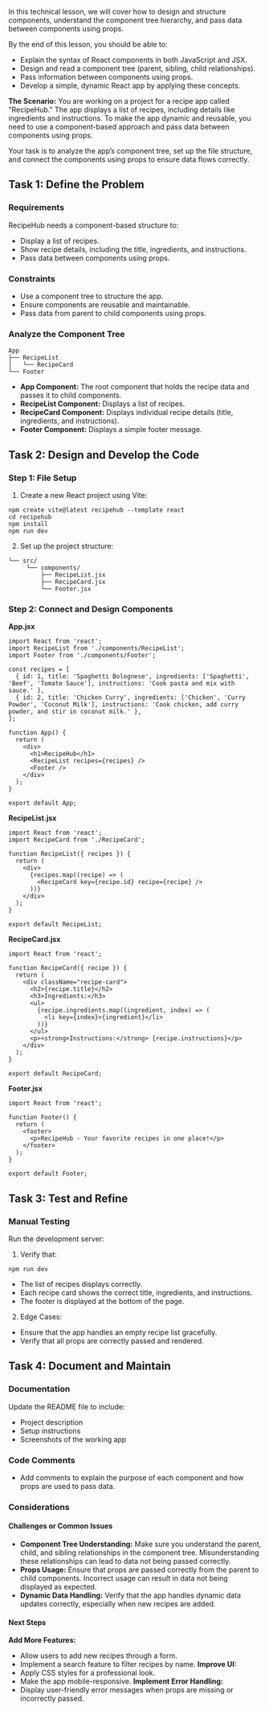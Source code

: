 In this technical lesson, we will cover how to design and structure components, understand the component tree hierarchy, and pass data between components using props.

By the end of this lesson, you should be able to:

- Explain the syntax of React components in both JavaScript and JSX.
- Design and read a component tree (parent, sibling, child relationships).
- Pass information between components using props.
- Develop a simple, dynamic React app by applying these concepts.

**The Scenario:**
You are working on a project for a recipe app called "RecipeHub." The app displays a list of recipes, including details like ingredients and instructions. To make the app dynamic and reusable, you need to use a component-based approach and pass data between components using props.

Your task is to analyze the app’s component tree, set up the file structure, and connect the components using props to ensure data flows correctly.

## Task 1: Define the Problem
### Requirements
RecipeHub needs a component-based structure to:
- Display a list of recipes.
- Show recipe details, including the title, ingredients, and instructions.
- Pass data between components using props.
### Constraints
- Use a component tree to structure the app.
- Ensure components are reusable and maintainable.
- Pass data from parent to child components using props.
### Analyze the Component Tree
```
App
├── RecipeList
│   └── RecipeCard
└── Footer
```
- **App Component:** The root component that holds the recipe data and passes it to child components.
- **RecipeList Component:** Displays a list of recipes.
- **RecipeCard Component:** Displays individual recipe details (title, ingredients, and instructions).
- **Footer Component:** Displays a simple footer message.

## Task 2: Design and Develop the Code
### Step 1: File Setup
1. Create a new React project using Vite:
```
npm create vite@latest recipehub --template react
cd recipehub
npm install
npm run dev
```
2. Set up the project structure:
```recipehub/
└── src/
     └── components/
         ├── RecipeList.jsx
         ├── RecipeCard.jsx
         └── Footer.jsx
```

### Step 2: Connect and Design Components

**App.jsx**
```
import React from 'react';
import RecipeList from './components/RecipeList';
import Footer from './components/Footer';

const recipes = [
  { id: 1, title: 'Spaghetti Bolognese', ingredients: ['Spaghetti', 'Beef', 'Tomato Sauce'], instructions: 'Cook pasta and mix with sauce.' },
  { id: 2, title: 'Chicken Curry', ingredients: ['Chicken', 'Curry Powder', 'Coconut Milk'], instructions: 'Cook chicken, add curry powder, and stir in coconut milk.' },
];

function App() {
  return (
    <div>
      <h1>RecipeHub</h1>
      <RecipeList recipes={recipes} />
      <Footer />
    </div>
  );
}

export default App;
```

**RecipeList.jsx**
```
import React from 'react';
import RecipeCard from './RecipeCard';

function RecipeList({ recipes }) {
  return (
    <div>
      {recipes.map((recipe) => (
        <RecipeCard key={recipe.id} recipe={recipe} />
      ))}
    </div>
  );
}

export default RecipeList;
```

**RecipeCard.jsx**
```
import React from 'react';

function RecipeCard({ recipe }) {
  return (
    <div className="recipe-card">
      <h2>{recipe.title}</h2>
      <h3>Ingredients:</h3>
      <ul>
        {recipe.ingredients.map((ingredient, index) => (
          <li key={index}>{ingredient}</li>
        ))}
      </ul>
      <p><strong>Instructions:</strong> {recipe.instructions}</p>
    </div>
  );
}

export default RecipeCard;
```
**Footer.jsx**
```
import React from 'react';

function Footer() {
  return (
    <footer>
      <p>RecipeHub - Your favorite recipes in one place!</p>
    </footer>
  );
}

export default Footer;
```

## Task 3: Test and Refine
### Manual Testing

Run the development server:    

1. Verify that:
```
npm run dev
```
- The list of recipes displays correctly.
- Each recipe card shows the correct title, ingredients, and instructions.
- The footer is displayed at the bottom of the page.
2. Edge Cases:
- Ensure that the app handles an empty recipe list gracefully.
- Verify that all props are correctly passed and rendered.

## Task 4: Document and Maintain
### Documentation
Update the README file to include:
- Project description
- Setup instructions
- Screenshots of the working app

### Code Comments
- Add comments to explain the purpose of each component and how props are used to pass data.

### Considerations
#### Challenges or Common Issues
- **Component Tree Understanding:** Make sure you understand the parent, child, and sibling relationships in the component tree. Misunderstanding these relationships can lead to data not being passed correctly.
- **Props Usage:** Ensure that props are passed correctly from the parent to child components. Incorrect usage can result in data not being displayed as expected.
- **Dynamic Data Handling:** Verify that the app handles dynamic data updates correctly, especially when new recipes are added.
#### Next Steps
**Add More Features:**
- Allow users to add new recipes through a form.
- Implement a search feature to filter recipes by name.
**Improve UI:**
- Apply CSS styles for a professional look.
- Make the app mobile-responsive.
**Implement Error Handling:**
- Display user-friendly error messages when props are missing or incorrectly passed.
